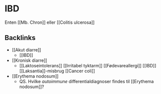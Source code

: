 # IBD
Enten [[Mb. Chron]] eller [[Colitis ulcerosa]]

## Backlinks
* [[Akut diarre]]
	* [[IBD]]
* [[Kronisk diarre]]
	* [[Laktoseintolerans]]
[[Irritabel tyktarm]]
[[Fødevareallergi]]
[[IBD]]
[[Laksantia]]-misbrug
[[Cancer coli]]
* [[Erythema nodosum]]
	* QS. Hvilke *autoimmune* differentialdiagnoser findes til [[Erythema nodosum]]?

<!-- {BearID:3E72174F-22BE-4F27-B0C0-95581B9C1117-21575-00002653A1EA280B} -->
